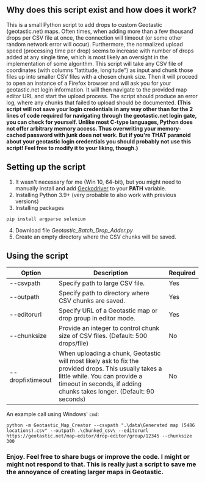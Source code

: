 ## Why does this script exist and how does it work?
This is a small Python script to add drops to custom Geotastic (geotastic.net) maps. Often times, when adding more than a few thousand drops per CSV file at once, the connection will timeout (or some other random network error will occur). Furthermore, the normalized upload speed (processing time per drop) seems to increase with number of drops added at any single time, which is most likely an oversight in the implementation of some algorithm.
This script will take any CSV file of coordinates (with columns "lattitude, longitude") as input and chunk those files up into smaller CSV files with a chosen chunk size. Then it will proceed to open an instance of a Firefox browser and will ask you for your geotastic.net login information. It will then navigate to the provided map editor URL and start the upload process. The script should produce an error log, where any chunks that failed to upload should be documented. **(This script will not save your login credentials in any way other than for the 2 lines of code required for navigating through the geotastic.net login gate, you can check for yourself. Unlike most C-type languages, Python does not offer arbitrary memory access. Thus overwriting your memory-cached password with junk does not work. But if you're THAT paranoid about your geotastic login credentials you should probably not use this script! Feel free to modify it to your liking, though.)**

## Setting up the script
1. It wasn't necessary for me (Win 10, 64-bit), but you might need to manually install and add [Geckodriver](https://github.com/mozilla/geckodriver/releases) to your **PATH** variable.
2. Installing Python 3.9+ (very probable to also work with previous versions)
3. Installing packages
```
pip install argparse selenium
```
4. Download file *Geotastic_Batch_Drop_Adder.py*
5. Create an empty directory where the CSV chunks will be saved.

## Using the script
| Option   | Description | Required |
| --------- | ------- | ------- |
| --csvpath  |  Specify path to large CSV file. | Yes |
| --outpath  | Specify path to directory where CSV chunks are saved. | Yes |
| --editorurl | Specify URL of a Geotastic map or drop group in editor mode.  | Yes |
| --chunksize | Provide an integer to control chunk size of CSV files. (Default: 500 drops/file)  | No |
| --dropfixtimeout    | When uploading a chunk, Geotastic will most likely ask to fix the provided drops. This usually takes a little while. You can provide a timeout in seconds, if adding chunks takes longer. (Default: 90 seconds) | No |

An example call using Windows' ```cmd```:

```
python -m Geotastic_Map_Creator --csvpath ".\data\Generated map (5486 locations).csv" --outpath .\chunked_csv\ --editorurl https://geotastic.net/map-editor/drop-editor/group/12345 --chunksize 300
```

### Enjoy. Feel free to share bugs or improve the code. I might or might not respond to that. This is really just a script to save me the annoyance of creating larger maps in Geotastic.
